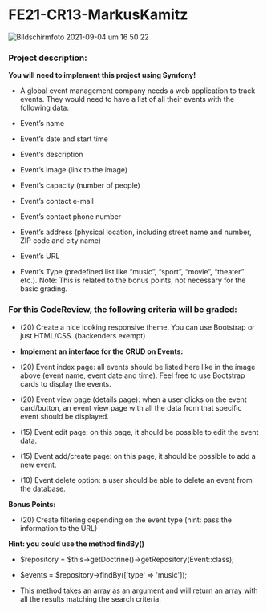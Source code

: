 
# FE21-CR13-MarkusKamitz

![Bildschirmfoto 2021-09-04 um 16 50 22](https://user-images.githubusercontent.com/85449060/132098977-7cc82cdc-eb0e-4dea-ac1b-ab5f95332391.png)

### Project description:

**You will need to implement this project using Symfony!**

* A global event management company needs a web application to track events. They would need to have a list of all their events with the following data:

* Event’s name

* Event’s date and start time

* Event’s description

* Event’s image (link to the image)

* Event’s capacity (number of people)

* Event’s contact e-mail

* Event’s contact phone number

* Event’s address (physical location, including street name and number, ZIP code and city name)

* Event’s URL

* Event’s Type (predefined list like “music”, “sport”, “movie”, “theater” etc.). Note: This is related to the bonus points, not necessary for the basic grading.
 

### For this CodeReview, the following criteria will be graded:

* (20) Create a nice looking responsive theme. You can use Bootstrap or just HTML/CSS. (backenders exempt)

* **Implement an interface for the CRUD on Events:**

* (20) Event index page: all events should be listed here like in the image above (event name, event date and time). Feel free to use Bootstrap cards to display the events.

* (20) Event view page (details page): when a user clicks on the event card/button, an event view page with all the data from that specific event should be displayed.

* (15) Event edit page: on this page, it should be possible to edit the event data.

* (15) Event add/create page: on this page, it should be possible to add a new event.

* (10) Event delete option: a user should be able to delete an event from the database.

**Bonus Points:**

* (20) Create filtering depending on the event type (hint: pass the information to the URL)

**Hint: you could use the method findBy()**

* $repository = $this->getDoctrine()->getRepository(Event::class);

* $events = $repository->findBy(['type' => 'music']);

* This method takes an array as an argument and will return an array with all the results matching the search criteria.

